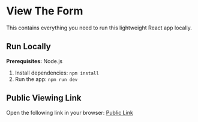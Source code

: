 # View The Form

This contains everything you need to run this lightweight React app locally.

## Run Locally

**Prerequisites:**  Node.js


1. Install dependencies:
   `npm install`
2. Run the app:
   `npm run dev`


## Public Viewing Link

Open the following link in your browser: [Public Link](https://www.example.comhttps://brandonlc2020.github.io/Spidr-Challenge-Form/)
